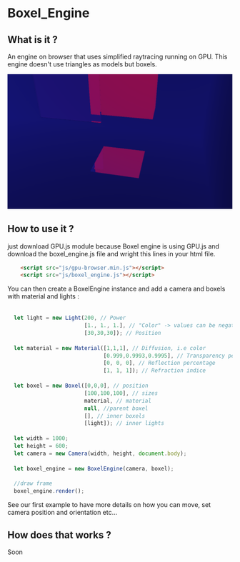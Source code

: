 # Boxel_Engine

## What is it ?

An engine on browser that uses simplified raytracing running on GPU. This engine doesn't use triangles as models but boxels.

<img src="images/screen_engine.png">

## How to use it ?

just download GPU.js module because Boxel engine is using GPU.js and  download the boxel_engine.js file and wright this lines in your html file.

```html
    <script src="js/gpu-browser.min.js"></script>
    <script src="js/boxel_engine.js"></script>
```

You can then create a BoxelEngine instance and add a camera and boxels with material and lights :

```javascript

  let light = new Light(200, // Power
                        [1., 1., 1.], // "Color" -> values can be negatives, it will then spread shadow !
                        [30,30,30]); // Position

  let material = new Material([1,1,1], // Diffusion, i.e color
                              [0.999,0.9993,0.9995], // Transparency percentage
                              [0, 0, 0], // Reflection percentage
                              [1, 1, 1]); // Refraction indice
  
  let boxel = new Boxel([0,0,0], // position
                        [100,100,100], // sizes
                        material, // material
                        null, //parent boxel
                        [], // inner boxels
                        [light]); // inner lights

  let width = 1000;
  let height = 600;
  let camera = new Camera(width, height, document.body);
  
  let boxel_engine = new BoxelEngine(camera, boxel);
  
  //draw frame
  boxel_engine.render();
```

See our first example to have more details on how you can move, set camera position and orientation etc...

## How does that works ?

Soon

